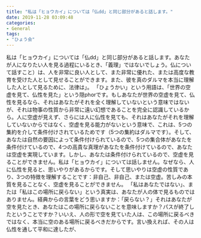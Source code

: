 ```yaml
---
title: "私は「ヒョウカイ」については「仏dd」と同じ部分があると話します。"
date: 2019-11-28 03:09:48
categories:
- General
tags:
- "ひょう会"
---
```


私は「ヒョウカイ」については「仏dd」と同じ部分があると話します。あなたが人になりたい人を見る過程にいるとき、「義理」ではないでしょう。仏について話すこと）は、人を非常に良い人として、また非常に優れた、または高度な教育を受けた人として見せることができます。また、彼を真のダルマを本当に理解した人として見るために、法律は」。 「ひょうかい」という用語は、「世界の空虚を見て、仏性を見た」という隠phorです。もしあなたが世界の空虚を見て、仏性を見るなら、それはあなたがそれを全く理解していないという意味ではないが、それは物事の性質から非常に遠い幻想であることを完全に認識しているから。人に空虚が見えず、さらには人に仏性を見ても、それはあなたがそれを理解していないからではなく、空虚を見る能力がないという意味で、これは、5つの集約を介して条件付けされているためです（5つの集約はダルマです）。そして、あなたは自然の要因によって条件付けられているので、5つの集合体があなたを条件付けているので、4つの高貴な真理があなたを条件付けているので、あなたは空虚を実現しています。しかし、あなたは条件付けられているので、空虚を見ることができません。私は「ヒョウカイ」については話しません。なぜなら、人に仏性を見ると、思いやりがあるからです。そして思いやりは空虚の性質であり、3つの特徴を理解することです：非自己、非自己、または空虚。苦しみの本質を見ることなく、空虚を見ることができません。 「私はあなたではない」、または「私はこの場所に戻らない」という真実は、あなたが人の体で見るものではありません。経典からの言葉をどう思いますか：「戻らない？」それはあなたが空を見たとき、あなたはこの場所に戻らないことを意味しますか？パスが終了したということですか？いいえ、人の形で空を見ていた人は、この場所に戻るべきではなく、本当に空のある場所に戻るべきだからです。言い換えれば、その人は仏性を通して平和に達したが、
